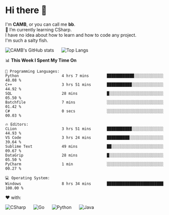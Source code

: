 # Hi there 👋
<!--
**CAMB-dev/CAMB-dev** is a ✨ _special_ ✨ repository because its `README.md` (this file) appears on your GitHub profile.

Here are some ideas to get you started:

- 🔭 I’m currently working on ...
- 🌱 I’m currently learning ...
- 👯 I’m looking to collaborate on ...
- 🤔 I’m looking for help with ...
- 💬 Ask me about ...
- 📫 How to reach me: ...
- 😄 Pronouns: ...
- ⚡ Fun fact: ...
-->
 I'm **CAMB**, or you can call me **bb**.  
 🌱 I’m currently learning CSharp.  
 I have no idea about how to learn and how to code any project.  
 I'm such a salty fish.
 
 
![CAMB's GitHub stats](https://github-readme-stats.vercel.app/api?username=CAMB-dev&show_icons=true&theme=tokyonight)
&nbsp;&nbsp;&nbsp;&nbsp;
![Top Langs](https://github-readme-stats.vercel.app/api/top-langs/?username=CAMB-dev&langs_count=5&theme=tokyonight)


<!--START_SECTION:waka-->
📊 **This Week I Spent My Time On** 

```text
💬 Programming Languages: 
Python                   4 hrs 7 mins        ████████████░░░░░░░░░░░░░   48.08 % 
C++                      3 hrs 51 mins       ███████████░░░░░░░░░░░░░░   44.92 % 
SQL                      28 mins             █░░░░░░░░░░░░░░░░░░░░░░░░   05.50 % 
Batchfile                7 mins              ░░░░░░░░░░░░░░░░░░░░░░░░░   01.42 % 
C#                       0 secs              ░░░░░░░░░░░░░░░░░░░░░░░░░   00.03 % 

🔥 Editors: 
CLion                    3 hrs 51 mins       ███████████░░░░░░░░░░░░░░   44.93 % 
VS Code                  3 hrs 24 mins       ██████████░░░░░░░░░░░░░░░   39.64 % 
Sublime Text             49 mins             ██░░░░░░░░░░░░░░░░░░░░░░░   09.67 % 
DataGrip                 28 mins             █░░░░░░░░░░░░░░░░░░░░░░░░   05.50 % 
PyCharm                  1 min               ░░░░░░░░░░░░░░░░░░░░░░░░░   00.27 % 

💻 Operating System: 
Windows                  8 hrs 34 mins       █████████████████████████   100.00 % 
```


<!--END_SECTION:waka-->


❤ with:

![CSharp](https://img.shields.io/badge/CSharp-%23512BD4?style=for-the-badge&logo=.net)
&nbsp;&nbsp;&nbsp;&nbsp;
![Go](https://img.shields.io/badge/Go-000000?style=for-the-badge&logo=go)
&nbsp;&nbsp;&nbsp;&nbsp;
![Python](https://img.shields.io/badge/Python-000000?style=for-the-badge&logo=python)
&nbsp;&nbsp;&nbsp;&nbsp;
![Java](https://img.shields.io/badge/Java-964B00?style=for-the-badge&logo=openjdk)
